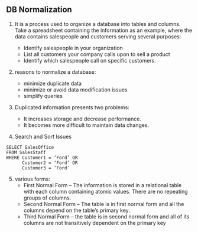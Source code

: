 ## DB Normalization
  
1. It is a process used to organize a database into tables and columns. Take a spreadsheet containing the information as an example, where the data contains salespeople and customers serving several purposes:
   - Identify salespeople in your organization
   - List all customers your company calls upon to sell a product
   - Identify which salespeople call on specific customers.

2. reasons to normalize a database:
   - minimize duplicate data
   - minimize or avoid data modification issues
   - simplify queries

3. Duplicated information presents two problems:
   - It increases storage and decrease performance.
   - It becomes more difficult to maintain data changes.

4. Search and Sort Issues

```
SELECT SalesOffice
FROM SalesStaff
WHERE Customer1 = ‘Ford’ OR
      Customer2 = ‘Ford’ OR
      Customer3 = ‘Ford’
```

5. various forms:
   - First Normal Form – The information is stored in a relational table with each column containing atomic values. There are no repeating groups of columns.
   - Second Normal Form – The table is in first normal form and all the columns depend on the table’s primary key.
   - Third Normal Form – the table is in second normal form and all of its columns are not transitively dependent on the primary key

